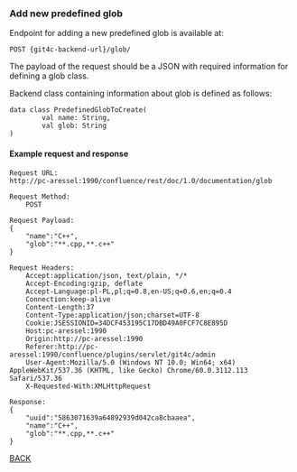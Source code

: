 ### Add new predefined glob

Endpoint for adding a new predefined glob is available at:

```
POST {git4c-backend-url}/glob/
```

The payload of the request should be a JSON with required information for defining a glob class.

Backend class containing information about glob is defined as follows:

```
data class PredefinedGlobToCreate(
        val name: String,
        val glob: String
)
```


#### Example request and response
```
Request URL:
http://pc-aressel:1990/confluence/rest/doc/1.0/documentation/glob

Request Method:
    POST

Request Payload:
{
    "name":"C++",
    "glob":"**.cpp,**.c++"
}

Request Headers:
    Accept:application/json, text/plain, */*
    Accept-Encoding:gzip, deflate
    Accept-Language:pl-PL,pl;q=0.8,en-US;q=0.6,en;q=0.4
    Connection:keep-alive
    Content-Length:37
    Content-Type:application/json;charset=UTF-8
    Cookie:JSESSIONID=34DCF453195C17DBD49A0FCF7C8E895D
    Host:pc-aressel:1990
    Origin:http://pc-aressel:1990
    Referer:http://pc-aressel:1990/confluence/plugins/servlet/git4c/admin
    User-Agent:Mozilla/5.0 (Windows NT 10.0; Win64; x64) AppleWebKit/537.36 (KHTML, like Gecko) Chrome/60.0.3112.113 Safari/537.36
    X-Requested-With:XMLHttpRequest

Response:
{
    "uuid":"5863071639a64892939d042ca8cbaaea",
    "name":"C++",
    "glob":"**.cpp,**.c++"
}
```

[BACK](../../../6.0%20-%20Runtime%20View.md)